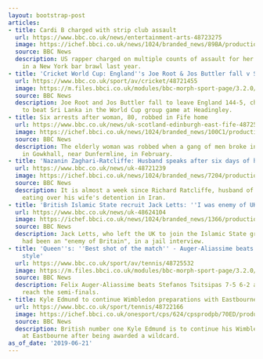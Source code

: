 ```yaml
---
layout: bootstrap-post
articles:
- title: Cardi B charged with strip club assault
  url: https://www.bbc.co.uk/news/entertainment-arts-48723275
  image: https://ichef.bbci.co.uk/news/1024/branded_news/89BA/production/_107485253_cardibgetty.jpg
  source: BBC News
  description: US rapper charged on multiple counts of assault for her alleged role
    in a New York bar brawl last year.
- title: 'Cricket World Cup: England''s Joe Root & Jos Buttler fall v Sri Lanka'
  url: https://www.bbc.co.uk/sport/av/cricket/48721455
  image: https://m.files.bbci.co.uk/modules/bbc-morph-sport-page/3.2.0/images/bbc-sport-logo.png
  source: BBC News
  description: Joe Root and Jos Buttler fall to leave England 144-5, chasing 233,
    to beat Sri Lanka in the World Cup group game at Headingley.
- title: Six arrests after woman, 80, robbed in Fife home
  url: https://www.bbc.co.uk/news/uk-scotland-edinburgh-east-fife-48725092
  image: https://ichef.bbci.co.uk/news/1024/branded_news/100C1/production/_107492756_dsc_7536.jpg
  source: BBC News
  description: The elderly woman was robbed when a gang of men broke into her home
    in Gowkhall, near Dunfermline, in February.
- title: 'Nazanin Zaghari-Ratcliffe: Husband speaks after six days of hunger strike'
  url: https://www.bbc.co.uk/news/uk-48721239
  image: https://ichef.bbci.co.uk/news/1024/branded_news/7204/production/_107488192_ratcliffe.jpg
  source: BBC News
  description: It is almost a week since Richard Ratcliffe, husband of Nazanin, stopped
    eating over his wife's detention in Iran.
- title: 'British Islamic State recruit Jack Letts: ''I was enemy of UK'''
  url: https://www.bbc.co.uk/news/uk-48624104
  image: https://ichef.bbci.co.uk/news/1024/branded_news/1366/production/_107366940_de12.jpg
  source: BBC News
  description: Jack Letts, who left the UK to join the Islamic State group, says he
    had been an "enemy of Britain", in a jail interview.
- title: 'Queen''s: ''Best shot of the match'' - Auger-Aliassime beats Tsitsipas in
    style'
  url: https://www.bbc.co.uk/sport/av/tennis/48725532
  image: https://m.files.bbci.co.uk/modules/bbc-morph-sport-page/3.2.0/images/bbc-sport-logo.png
  source: BBC News
  description: Felix Auger-Aliassime beats Stefanos Tsitsipas 7-5 6-2 at Queen's to
    reach the semi-finals.
- title: Kyle Edmund to continue Wimbledon preparations with Eastbourne wildcard
  url: https://www.bbc.co.uk/sport/tennis/48722166
  image: https://ichef.bbci.co.uk/onesport/cps/624/cpsprodpb/70ED/production/_107490982_gettyimages-1150823559.jpg
  source: BBC News
  description: British number one Kyle Edmund is to continue his Wimbledon preparations
    at Eastbourne after being awarded a wildcard.
as_of_date: '2019-06-21'
---
```



